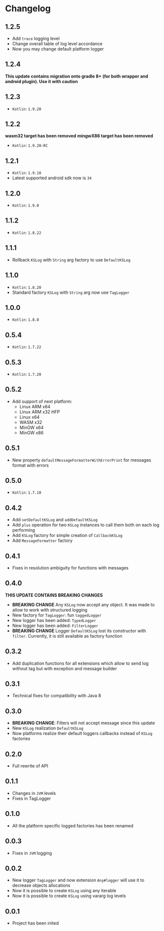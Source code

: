 # Changelog

## 1.2.5

* Add `trace` logging level
* Change overall table of log level accordance
* Now you may change default platform logger

## 1.2.4

**This update contains migration onto gradle 8+ (for both wrapper and android plugin). Use it with caution**

## 1.2.3

* `Kotlin`: `1.9.20`

## 1.2.2

**wasm32 target has been removed**
**mingwX86 target has been removed**

* `Kotlin`: `1.9.20-RC`

## 1.2.1

* `Kotlin`: `1.9.10`
* Latest supported android sdk now is `34`

## 1.2.0

* `Kotlin`: `1.9.0`

## 1.1.2

* `Kotlin`: `1.8.22`

## 1.1.1

* Rollback `KSLog` with `String` arg factory to use `DefaultKSLog`

## 1.1.0

* `Kotlin`: `1.8.20`
* Standard factory `KSLog` with `String` arg now use `TagLogger`

## 1.0.0

* `Kotlin`: `1.8.0`

## 0.5.4

* `Kotlin`: `1.7.22`

## 0.5.3

* `Kotlin`: `1.7.20`

## 0.5.2

* Add support of next platform:
  * Linux ARM x64
  * Linux ARM x32 HFP
  * Linux x64
  * WASM x32
  * MinGW x64
  * MinGW x86

## 0.5.1

* New property `defaultMessageFormatterWithErrorPrint` for messages format with errors

## 0.5.0

* `Kotlin`: `1.7.10`

## 0.4.2

* Add `setDefaultKSLog` and `addDefaultKSLog`
* Add `plus` operation for two `KSLog` instances to call them both on each log performing
* Add `KSLog` factory for simple creation of `CallbackKSLog`
* Add `MessageFormatter` factory

## 0.4.1

* Fixes in resolution ambiguity for functions with messages

## 0.4.0

**THIS UPDATE CONTAINS BREAKING CHANGES**

* **BREAKING CHANGE** Any `KSLog` now accept any object. It was made to allow to work with structured logging
* New factory for `TagLogger`: fun `taggedLogger`
* New logger has been added: `TypedLogger`
* New logger has been added: `FilterLogger`
* **BREAKING CHANGE** Logger `DefaultKSLog` lost its constructor with `filter`. Currently, it is still available as factory function

## 0.3.2

* Add duplication functions for all extensions which allow to send log without tag but with exception and message builder

## 0.3.1

* Technical fixes for compatibility with Java 8

## 0.3.0

* **BREAKING CHANGE**: Filters will not accept message since this update
* New `KSLog` realization `DefaultKSLog`
* Now platforms realize their default loggers callbacks instead of `KSLog` factories

## 0.2.0

* Full rewrite of API

## 0.1.1

* Changes in `JVM` levels
* Fixes in TagLogger

## 0.1.0

* All the platform specific logged factories has been renamed

## 0.0.3

* Fixes in `JVM` logging

## 0.0.2

* New logger `TagLogger` and now extension `Any#logger` will use it to decrease objects allocations
* Now it is possible to create `KSLog` using any iterable
* Now it is possible to create `KSLog` using vararg log levels

## 0.0.1

* Project has been inited
